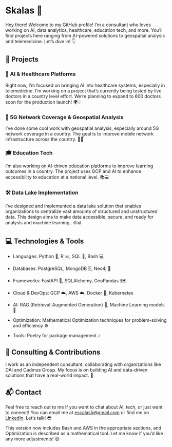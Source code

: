 # Skalas 🚀

Hey there! Welcome to my GitHub profile! I’m a consultant who loves working on AI, data analytics, healthcare, education tech, and more. You’ll find projects here ranging from AI-powered solutions to geospatial analysis and telemedicine. Let’s dive in! 👇

## 🌟 Projects

### 🏥 AI & Healthcare Platforms

Right now, I’m focused on bringing AI into healthcare systems, especially in telemedicine. I’m working on a project that’s currently being tested by live doctors in a country level effort. We’re planning to expand to 600 doctors soon for the production launch! 🌍💡

### 📡 5G Network Coverage & Geospatial Analysis

I’ve done some cool work with geospatial analysis, especially around 5G network coverage in a country. The goal is to improve mobile network infrastructure across the country. 📍📶

### 🎓 Education Tech

I’m also working on AI-driven education platforms to improve learning outcomes in a country. The project uses GCP and AI to enhance accessibility to education at a national level. 📚💻

### 🛠 Data Lake Implementation

I’ve designed and implemented a data lake solution that enables organizations to centralize vast amounts of structured and unstructured data. This design aims to make data accessible, secure, and ready for analysis and machine learning.. 🌐📊

## 💻 Technologies & Tools

  -	Languages: Python 🐍, R 📊, SQL 🔡, Bash 💻
  
  - Databases: PostgreSQL, MongoDB 🗄️, Neo4j 🌳
  
  - Frameworks: FastAPI 🚀, SQLAlchemy, GeoPandas 🗺️
  
  -	Cloud & DevOps: GCP ☁️, AWS ☁️, Docker 🐳, Kubernetes
  
  -	AI: RAG (Retrieval-Augmented Generation) 🤖, Machine Learning models 🧠
  
  -	Optimization: Mathematical Optimization techniques for problem-solving and efficiency ⚙️
  
  -	Tools: Poetry for package management 🎶
  
## 🤝 Consulting & Contributions

I work as an independent consultant, collaborating with organizations like DAI and Cadmus Group. My focus is on building AI and data-driven solutions that have a real-world impact. 🚀

## 📬 Contact

Feel free to reach out to me if you want to chat about AI, tech, or just want to connect! You can email me at [escalas5@gmail.com](mailto:escalas5@gmail.com) or find me on [LinkedIn](https://www.linkedin.com/in/skalas/). Let’s talk! 😎

This version now includes Bash and AWS in the appropriate sections, and Optimization is described as a mathematical tool. Let me know if you’d like any more adjustments! 😊

<!--
**Skalas/Skalas** is a ✨ _special_ ✨ repository because its `README.md` (this file) appears on your GitHub profile.

Here are some ideas to get you started:

- 🔭 I’m currently working on ...
- 🌱 I’m currently learning ...
- 👯 I’m looking to collaborate on ...
- 🤔 I’m looking for help with ...
- 💬 Ask me about ...
- 📫 How to reach me: ...
- 😄 Pronouns: ...
- ⚡ Fun fact: ...
-->
